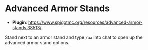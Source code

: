 # Advanced Armor Stands

- **Plugin**: https://www.spigotmc.org/resources/advanced-armor-stands.38513/

Stand next to an armor stand and type `/aa` into chat to open up the advanced armor stand options.
